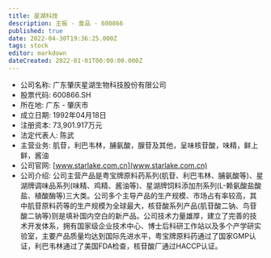 ```yaml
---
title: 星湖科技
description: 主板 - 食品 - 600866
published: true
date: 2022-04-30T19:36:25.000Z
tags: stock
editor: markdown
dateCreated: 2022-01-01T00:00:00.000Z
---
```


- 公司名称: 广东肇庆星湖生物科技股份有限公司
- 股票代码: 600866.SH
- 所在地: 广东 - 肇庆市
- 成立日期: 1992年04月18日
- 注册资本: 73,901.917万元
- 法定代表人: 陈武
- 主营业务: 肌苷，利巴韦林，脯氨酸，腺苷及其他，呈味核苷酸，味精，鲜上鲜，酱油
- 公司官网: [www.starlake.com.cn](www.starlake.com.cn)
- 公司介绍: 公司主营产品是粤宝牌原料药系列(肌苷、利巴韦林、脯氨酸等)、星湖牌调味品系列(味精、鸡精、酱油等)、星湖牌饲料添加剂系列(L-赖氨酸盐酸盐、植酸酶等)三大类。公司多个主导产品的生产规模、市场占有率较高，其中肌苷原料药等的生产规模为全球最大，核苷酸系列产品(肌苷酸二钠、鸟苷酸二钠等)则是填补国内空白的新产品。公司技术力量雄厚，建立了完善的技术开发体系，拥有国家级企业技术中心、博士后科研工作站以及多个产学研实验室，主要产品质量均达到国际先进水平，粤宝牌原料药通过了国家GMP认证，利巴韦林通过了美国FDA检查，核苷酸厂通过HACCP认证。


